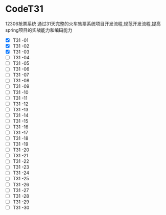 # CodeT31
12306抢票系统
通过31天完整的火车售票系统项目开发流程,规范开发流程,提高spring项目的实战能力和编码能力
- [x] T31 -01 
- [x] T31 -02 
- [x] T31 -03 
- [ ] T31 -04 
- [ ] T31 -05 
- [ ] T31 -06 
- [ ] T31 -07 
- [ ] T31 -08 
- [ ] T31 -09 
- [ ] T31 -10 
- [ ] T31 -11 
- [ ] T31 -12 
- [ ] T31 -13 
- [ ] T31 -14 
- [ ] T31 -15 
- [ ] T31 -16 
- [ ] T31 -17 
- [ ] T31 -18 
- [ ] T31 -19 
- [ ] T31 -20
- [ ] T31 -21 
- [ ] T31 -22 
- [ ] T31 -23 
- [ ] T31 -24 
- [ ] T31 -25 
- [ ] T31 -26 
- [ ] T31 -27 
- [ ] T31 -28 
- [ ] T31 -29 
- [ ] T31 -30
